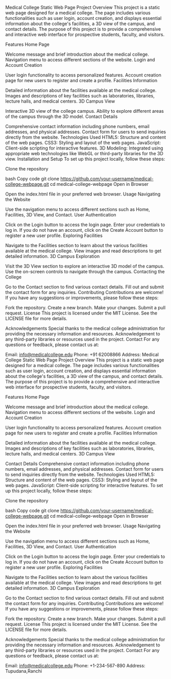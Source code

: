 Medical College Static Web Page
Project Overview
This project is a static web page designed for a medical college. The page includes various functionalities such as user login, account creation, and displays essential information about the college's facilities, a 3D view of the campus, and contact details. The purpose of this project is to provide a comprehensive and interactive web interface for prospective students, faculty, and visitors.

Features
Home Page

Welcome message and brief introduction about the medical college.
Navigation menu to access different sections of the website.
Login and Account Creation

User login functionality to access personalized features.
Account creation page for new users to register and create a profile.
Facilities Information

Detailed information about the facilities available at the medical college.
Images and descriptions of key facilities such as laboratories, libraries, lecture halls, and medical centers.
3D Campus View

Interactive 3D view of the college campus.
Ability to explore different areas of the campus through the 3D model.
Contact Details

Comprehensive contact information including phone numbers, email addresses, and physical addresses.
Contact form for users to send inquiries directly from the website.
Technologies Used
HTML5: Structure and content of the web pages.
CSS3: Styling and layout of the web pages.
JavaScript: Client-side scripting for interactive features.
3D Modeling: Integrated using appropriate web technologies like WebGL or third-party libraries for the 3D view.
Installation and Setup
To set up this project locally, follow these steps:

Clone the repository

bash
Copy code
git clone https://github.com/your-username/medical-college-webpage.git
cd medical-college-webpage
Open in Browser

Open the index.html file in your preferred web browser.
Usage
Navigating the Website

Use the navigation menu to access different sections such as Home, Facilities, 3D View, and Contact.
User Authentication

Click on the Login button to access the login page. Enter your credentials to log in.
If you do not have an account, click on the Create Account button to register a new user profile.
Exploring Facilities

Navigate to the Facilities section to learn about the various facilities available at the medical college.
View images and read descriptions to get detailed information.
3D Campus Exploration

Visit the 3D View section to explore an interactive 3D model of the campus.
Use the on-screen controls to navigate through the campus.
Contacting the College

Go to the Contact section to find various contact details.
Fill out and submit the contact form for any inquiries.
Contributing
Contributions are welcome! If you have any suggestions or improvements, please follow these steps:

Fork the repository.
Create a new branch.
Make your changes.
Submit a pull request.
License
This project is licensed under the MIT License. See the LICENSE file for more details.

Acknowledgements
Special thanks to the medical college administration for providing the necessary information and resources.
Acknowledgement to any third-party libraries or resources used in the project.
Contact
For any questions or feedback, please contact us at:

Email: info@medicalcollege.edu
Phone: +91 62008866
Address: Medical College Static Web Page
Project Overview
This project is a static web page designed for a medical college. The page includes various functionalities such as user login, account creation, and displays essential information about the college's facilities, a 3D view of the campus, and contact details. The purpose of this project is to provide a comprehensive and interactive web interface for prospective students, faculty, and visitors.

Features
Home Page

Welcome message and brief introduction about the medical college.
Navigation menu to access different sections of the website.
Login and Account Creation

User login functionality to access personalized features.
Account creation page for new users to register and create a profile.
Facilities Information

Detailed information about the facilities available at the medical college.
Images and descriptions of key facilities such as laboratories, libraries, lecture halls, and medical centers.
3D Campus View


Contact Details
Comprehensive contact information including phone numbers, email addresses, and physical addresses.
Contact form for users to send inquiries directly from the website.
Technologies Used
HTML5: Structure and content of the web pages.
CSS3: Styling and layout of the web pages.
JavaScript: Client-side scripting for interactive features.
To set up this project locally, follow these steps:

Clone the repository

bash
Copy code
git clone https://github.com/your-username/medical-college-webpage.git
cd medical-college-webpage
Open in Browser

Open the index.html file in your preferred web browser.
Usage
Navigating the Website

Use the navigation menu to access different sections such as Home, Facilities, 3D View, and Contact.
User Authentication

Click on the Login button to access the login page. Enter your credentials to log in.
If you do not have an account, click on the Create Account button to register a new user profile.
Exploring Facilities

Navigate to the Facilities section to learn about the various facilities available at the medical college.
View images and read descriptions to get detailed information.
3D Campus Exploration

Go to the Contact section to find various contact details.
Fill out and submit the contact form for any inquiries.
Contributing
Contributions are welcome! If you have any suggestions or improvements, please follow these steps:

Fork the repository.
Create a new branch.
Make your changes.
Submit a pull request.
License
This project is licensed under the MIT License. See the LICENSE file for more details.

Acknowledgements
Special thanks to the medical college administration for providing the necessary information and resources.
Acknowledgement to any third-party libraries or resources used in the project.
Contact
For any questions or feedback, please contact us at:

Email: info@medicalcollege.edu
Phone: +1-234-567-890
Address: Tupudana,Ranchi
